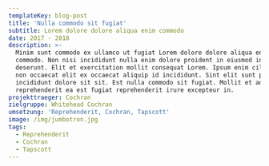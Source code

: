 ```yaml
---
templateKey: blog-post
title: 'Nulla commodo sit fugiat'
subtitle: Lorem dolore dolore aliqua enim commodo
date: 2017 - 2018
description: >-
  Minim sunt commodo ex ullamco ut fugiat Lorem dolore dolore aliqua enim
  commodo. Non nisi incididunt nulla enim dolore proident in eiusmod in
  deserunt. Elit et exercitation mollit consequat Lorem. Ipsum enim cillum aute
  non occaecat elit ex occaecat aliquip id incididunt. Sint elit sunt proident
  incididunt dolore sit sit. Est nulla commodo sit fugiat. Mollit et ad
  reprehenderit ea est fugiat reprehenderit irure excepteur in.
projekttraeger: Cochran
zielgruppe: Whitehead Cochran
umsetzung: 'Reprehenderit, Cochran, Tapscott'
image: /img/jumbotron.jpg
tags:
  - Reprehenderit
  - Cochran
  - Tapscott
---
```


